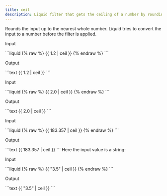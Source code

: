```yaml
---
title: ceil
description: Liquid filter that gets the ceiling of a number by rounding up to the nearest integer.
---
```

Rounds the input up to the nearest whole number. Liquid tries to convert the input to a number before the filter is applied.
<p class="code-label">Input</p>
```liquid
{% raw %}
{{ 1.2 | ceil }}
{% endraw %}
```
<p class="code-label">Output</p>
```text
{{ 1.2 | ceil }}
```
<p class="code-label">Input</p>
```liquid
{% raw %}
{{ 2.0 | ceil }}
{% endraw %}
```
<p class="code-label">Output</p>
```text
{{ 2.0 | ceil }}
```
<p class="code-label">Input</p>
```liquid
{% raw %}
{{ 183.357 | ceil }}
{% endraw %}
```
<p class="code-label">Output</p>
```text
{{ 183.357 | ceil }}
```
Here the input value is a string:
<p class="code-label">Input</p>
```liquid
{% raw %}
{{ "3.5" | ceil }}
{% endraw %}
```
<p class="code-label">Output</p>
```text
{{ "3.5" | ceil }}
```